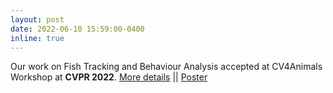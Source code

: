 ```yaml
---
layout: post
date: 2022-06-10 15:59:00-0400
inline: true
---
```


Our work on Fish Tracking and Behaviour Analysis accepted at CV4Animals Workshop at **CVPR 2022**. [More details](https://github.com/shreesha-sur/Sillago-Sihama-Vid)  || [Poster](https://drive.google.com/file/d/1ILXqFQLoxvMsu7KnPWU6J-M5JwjOp-Qk/view)
